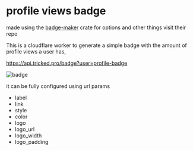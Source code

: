# profile views badge

made using the [badge-maker](https://github.com/cgburgess/badge-maker) crate for options and other things visit their repo

This is a cloudflare worker to generate a simple badge with the amount of profile views a user has,

https://api.tricked.pro/badge?user=profile-badge

![badge](https://api.tricked.pro/badge?user=profile-badge)

it can be fully configured using url params

- label
- link
- style
- color
- logo
- logo_url
- logo_width
- logo_padding
